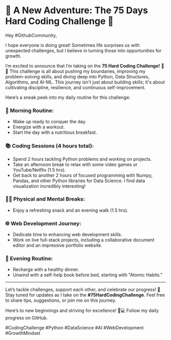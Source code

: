 # 🚀 A New Adventure: The 75 Days Hard Coding Challenge 🚀

Hey #GithubCommunity,

I hope everyone is doing great! Sometimes life surprises us with unexpected challenges, but I believe in turning those into opportunities for growth.

I’m excited to announce that I’m taking on the **75 Hard Coding Challenge!** 🧠💪 This challenge is all about pushing my boundaries, improving my problem-solving skills, and diving deep into Python, Data Structures, Algorithms, and AI-ML. This journey isn't just about building skills; it's about cultivating discipline, resilience, and continuous self-improvement.

Here’s a sneak peek into my daily routine for this challenge:

### 🌅 Morning Routine:
- Wake up ready to conquer the day.
- Energize with a workout.
- Start the day with a nutritious breakfast.

### 📚 Coding Sessions (4 hours total):
- Spend 2 hours tackling Python problems and working on projects.
- Take an afternoon break to relax with some video games or YouTube/Netflix (1.5 hrs).
- Get back to another 2 hours of focused programming with Numpy, Pandas, and other Python libraries for Data Science. I find data visualization incredibly interesting!

### 🚶‍♂️ Physical and Mental Breaks:
- Enjoy a refreshing snack and an evening walk (1.5 hrs).

### 🌐 Web Development Journey:
- Dedicate time to enhancing web development skills.
- Work on live full-stack projects, including a collaborative document editor and an impressive portfolio website.

### 🌙 Evening Routine:
- Recharge with a healthy dinner.
- Unwind with a self-help book before bed, starting with "Atomic Habits."

---

Let’s tackle challenges, support each other, and celebrate our progress! 🌱 Stay tuned for updates as I take on the **#75HardCodingChallenge**. Feel free to share tips, suggestions, or join me on this journey.

Here’s to new beginnings and striving for excellence! 🚀💻 Follow my daily progress on GitHub. 

#CodingChallenge #Python #DataScience #AI #WebDevelopment #GrowthMindset
